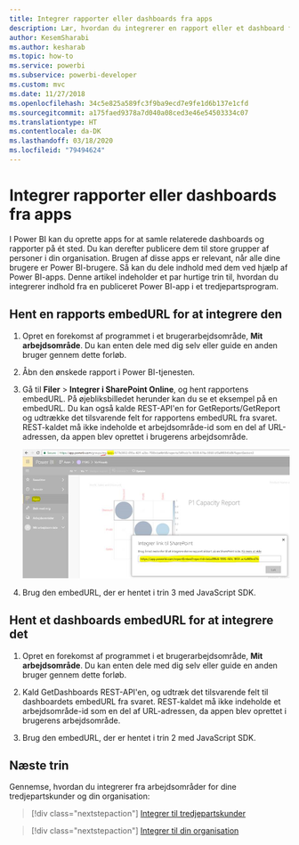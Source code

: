 ```yaml
---
title: Integrer rapporter eller dashboards fra apps
description: Lær, hvordan du integrerer en rapport eller et dashboard fra en Power BI-app og ikke fra et arbejdsområde.
author: KesemSharabi
ms.author: kesharab
ms.topic: how-to
ms.service: powerbi
ms.subservice: powerbi-developer
ms.custom: mvc
ms.date: 11/27/2018
ms.openlocfilehash: 34c5e825a589fc3f9ba9ecd7e9fe1d6b137e1cfd
ms.sourcegitcommit: a175faed9378a7d040a08ced3e46e54503334c07
ms.translationtype: HT
ms.contentlocale: da-DK
ms.lasthandoff: 03/18/2020
ms.locfileid: "79494624"
---
```

# <a name="embed-reports-or-dashboards-from-apps"></a>Integrer rapporter eller dashboards fra apps

I Power BI kan du oprette apps for at samle relaterede dashboards og rapporter på ét sted. Du kan derefter publicere dem til store grupper af personer i din organisation. Brugen af disse apps er relevant, når alle dine brugere er Power BI-brugere. Så kan du dele indhold med dem ved hjælp af Power BI-apps. Denne artikel indeholder et par hurtige trin til, hvordan du integrerer indhold fra en publiceret Power BI-app i et tredjepartsprogram.

## <a name="grab-a-report-embedurl-for-embedding"></a>Hent en rapports embedURL for at integrere den

1. Opret en forekomst af programmet i et brugerarbejdsområde, **Mit arbejdsområde**. Du kan enten dele med dig selv eller guide en anden bruger gennem dette forløb.

2. Åbn den ønskede rapport i Power BI-tjenesten.

3. Gå til **Filer** > **Integrer i SharePoint Online**, og hent rapportens embedURL. På øjebliksbilledet herunder kan du se et eksempel på en embedURL. Du kan også kalde REST-API'en for GetReports/GetReport og udtrække det tilsvarende felt for rapportens embedURL fra svaret. REST-kaldet må ikke indeholde et arbejdsområde-id som en del af URL-adressen, da appen blev oprettet i brugerens arbejdsområde.

    ![Integrer fra apps](media/embed-from-apps/embed-from-app.png)

4. Brug den embedURL, der er hentet i trin 3 med JavaScript SDK.

## <a name="grab-a-dashboard-embedurl-for-embedding"></a>Hent et dashboards embedURL for at integrere det

1. Opret en forekomst af programmet i et brugerarbejdsområde, **Mit arbejdsområde**. Du kan enten dele med dig selv eller guide en anden bruger gennem dette forløb.

2. Kald GetDashboards REST-API'en, og udtræk det tilsvarende felt til dashboardets embedURL fra svaret. REST-kaldet må ikke indeholde et arbejdsområde-id som en del af URL-adressen, da appen blev oprettet i brugerens arbejdsområde.

3. Brug den embedURL, der er hentet i trin 2 med JavaScript SDK.

## <a name="next-steps"></a>Næste trin

Gennemse, hvordan du integrerer fra arbejdsområder for dine tredjepartskunder og din organisation:

> [!div class="nextstepaction"]
>[Integrer til tredjepartskunder](embed-sample-for-customers.md)

> [!div class="nextstepaction"]
>[Integrer til din organisation](embed-sample-for-your-organization.md)
